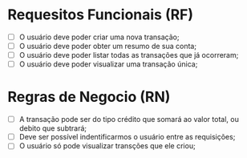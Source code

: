 # Requesitos Funcionais (RF)

- [ ] O usuário deve poder criar uma nova transação;
- [ ] O usuário deve poder obter um resumo de sua conta;
- [ ]  O usuário deve poder listar todas as transações que já ocorreram;
- [ ]  O usuário deve poder visualizar uma transação única;

# Regras de Negocio (RN)

- [ ] A transação pode ser do tipo crédito que somará ao valor total, ou debito que subtrará;
- [ ] Deve ser possível indentificarmos o usuário entre as requisições;
- [ ] O usuário só pode visualizar transções que ele criou;
